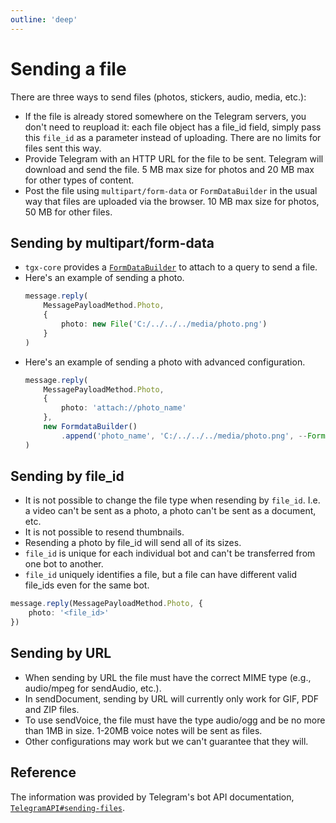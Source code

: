 ```yaml
---
outline: 'deep'
---
```


# Sending a file

There are three ways to send files (photos, stickers, audio, media, etc.):

- If the file is already stored somewhere on the Telegram servers, you don't need to reupload it: each file object has a file_id field, simply pass this `file_id` as a parameter instead of uploading. There are no limits for files sent this way.
- Provide Telegram with an HTTP URL for the file to be sent. Telegram will download and send the file. 5 MB max size for photos and 20 MB max for other types of content.
- Post the file using `multipart/form-data` or `FormDataBuilder` in the usual way that files are uploaded via the browser. 10 MB max size for photos, 50 MB for other files.

## Sending by multipart/form-data

- `tgx-core` provides a [`FormDataBuilder`](../../documentation/classes/FormDataBuilder) to attach to a query to send a file.
- Here's an example of sending a photo.
    ```ts
    message.reply(
        MessagePayloadMethod.Photo,
        {
            photo: new File('C:/../../../media/photo.png')
        }
    )
    ```
- Here's an example of sending a photo with advanced configuration.
    ```ts
    message.reply(
        MessagePayloadMethod.Photo,
        {
            photo: 'attach://photo_name'
        },
        new FormdataBuilder()
            .append('photo_name', 'C:/../../../media/photo.png', --FormData.AppendOptions)
    )
    ```

## Sending by file_id

- It is not possible to change the file type when resending by `file_id`. I.e. a video can't be sent as a photo, a photo can't be sent as a document, etc.
- It is not possible to resend thumbnails.
- Resending a photo by file_id will send all of its sizes.
- `file_id` is unique for each individual bot and can't be transferred from one bot to another.
- `file_id` uniquely identifies a file, but a file can have different valid file_ids even for the same bot.

```ts
message.reply(MessagePayloadMethod.Photo, {
    photo: '<file_id>'
})
```

## Sending by URL

- When sending by URL the file must have the correct MIME type (e.g., audio/mpeg for sendAudio, etc.).
- In sendDocument, sending by URL will currently only work for GIF, PDF and ZIP files.
- To use sendVoice, the file must have the type audio/ogg and be no more than 1MB in size. 1-20MB voice notes will be sent as files.
- Other configurations may work but we can't guarantee that they will.

## Reference
The information was provided by Telegram's bot API documentation, [`TelegramAPI#sending-files`](https://core.telegram.org/bots/api#sending-files).